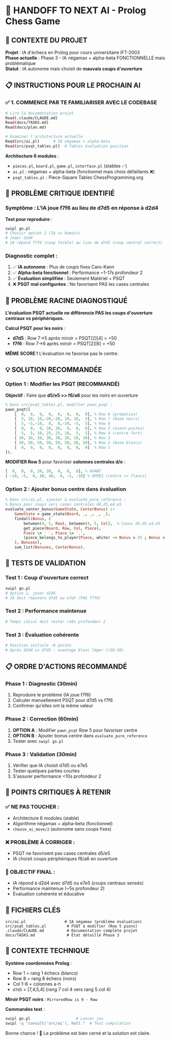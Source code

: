 # 🤖 HANDOFF TO NEXT AI - Prolog Chess Game

## 🎯 CONTEXTE DU PROJET

**Projet** : IA d'échecs en Prolog pour cours universitaire IFT-2003  
**Phase actuelle** : Phase 3 - IA négamax + alpha-beta FONCTIONNELLE mais problématique  
**Statut** : IA autonome mais choisit de **mauvais coups d'ouverture**

## 📋 INSTRUCTIONS POUR LE PROCHAIN AI

### ✅ 1. COMMENCE PAR TE FAMILIARISER AVEC LE CODEBASE

```bash
# Lire la documentation projet
Read(.claude/CLAUDE.md)
Read(docs/TASKS.md) 
Read(docs/plan.md)

# Examiner l'architecture actuelle
Read(src/ai.pl)      # IA négamax + alpha-beta
Read(src/psqt_tables.pl)  # Tables évaluation position
```

**Architecture 6 modules** :
- `pieces.pl`, `board.pl`, `game.pl`, `interface.pl` (stables ✅)
- `ai.pl` : négamax + alpha-beta (fonctionnel mais choix défaillants ❌)
- `psqt_tables.pl` : Piece-Square Tables ChessProgramming.org

## 🚨 PROBLÈME CRITIQUE IDENTIFIÉ

### **Symptôme** : L'IA joue **f7f6** au lieu de **d7d5** en réponse à d2d4

**Test pour reproduire** :
```bash
swipl go.pl
# Choisir option 2 (IA vs Humain)
# Jouer d2d4
# IA répond f7f6 (coup faible) au lieu de d7d5 (coup central correct)
```

### **Diagnostic complet** :
1. ✅ **IA autonome** : Plus de coups fixes Caro-Kann
2. ✅ **Alpha-beta fonctionnel** : Performance ~1-17s profondeur 2
3. ✅ **Évaluation simplifiée** : Seulement Matériel + PSQT 
4. ❌ **PSQT mal configurées** : Ne favorisent PAS les cases centrales

## 🎯 PROBLÈME RACINE DIAGNOSTIQUÉ

**L'évaluation PSQT actuelle ne différencie PAS les coups d'ouverture centraux vs périphériques.**

**Calcul PSQT pour les noirs** :
- **d7d5** : Row 7→5 après miroir = PSQT[2][4] = +50
- **f7f6** : Row 7→6 après miroir = PSQT[2][6] = +50

**MÊME SCORE !** L'évaluation ne favorise pas le centre.

## 💡 SOLUTION RECOMMANDÉE

### **Option 1 : Modifier les PSQT (RECOMMANDÉ)**

**Objectif** : Faire que **d5/e5 >> f6/a6** pour les noirs en ouverture

```prolog
% Dans src/psqt_tables.pl, modifier pawn_psqt :
pawn_psqt([
    [  0,  0,  0,  0,  0,  0,  0,  0], % Row 8 (promotion)
    [  5, 10, 10,-20,-20, 10, 10,  5], % Row 7 (base noirs)
    [  5, -5,-10,  0,  0,-10, -5,  5], % Row 6
    [  0,  0,  0, 20, 20,  0,  0,  0], % Row 5 (avant-postes)
    [  5,  5, 10, 25, 25, 10,  5,  5], % Row 4 (centre fort)
    [ 10, 10, 20, 30, 30, 20, 10, 10], % Row 3
    [ 50, 50, 50, 50, 50, 50, 50, 50], % Row 2 (base blancs)
    [  0,  0,  0,  0,  0,  0,  0,  0]  % Row 1
]).
```

**MODIFIER Row 5** pour favoriser **colonnes centrales d/e** :
```prolog
[  0,  0,  0, 20, 20,  0,  0,  0], % AVANT
[ -10, -5,  0, 40, 40,  0, -5, -10] % APRÈS (centre >> flancs)
```

### **Option 2 : Ajouter bonus centre dans évaluation**

```prolog
% Dans src/ai.pl, ajouter à evaluate_pure_reference :
% Bonus pour coups vers cases centrales d4,d5,e4,e5
evaluate_center_bonus(GameState, CenterBonus) :-
    GameState = game_state(Board, _, _, _, _),
    findall(Bonus, (
        between(4, 5, Row), between(4, 5, Col),  % Cases d4,d5,e4,e5
        get_piece(Board, Row, Col, Piece),
        Piece \= ' ', Piece \= '.',
        (piece_belongs_to_player(Piece, white) -> Bonus = 25 ; Bonus = -25)
    ), Bonuses),
    sum_list(Bonuses, CenterBonus).
```

## 🧪 TESTS DE VALIDATION

### **Test 1 : Coup d'ouverture correct**
```bash
swipl go.pl
# Option 2, jouer d2d4
# IA doit répondre d7d5 ou e7e5 (PAS f7f6)
```

### **Test 2 : Performance maintenue**
```bash
# Temps calcul doit rester <10s profondeur 2
```

### **Test 3 : Évaluation cohérente**
```bash
# Position initiale ~0 points
# Après d2d4 vs d7d5 : avantage blanc léger (+20-50)
```

## 📋 ORDRE D'ACTIONS RECOMMANDÉ

### **Phase 1 : Diagnostic (30min)**
1. Reproduire le problème (IA joue f7f6)
2. Calculer manuellement PSQT pour d7d5 vs f7f6
3. Confirmer qu'elles ont la même valeur

### **Phase 2 : Correction (60min)**  
1. **OPTION A** : Modifier `pawn_psqt` Row 5 pour favoriser centre
2. **OPTION B** : Ajouter bonus centre dans `evaluate_pure_reference`
3. Tester avec `swipl go.pl`

### **Phase 3 : Validation (30min)**
1. Vérifier que IA choisit d7d5 ou e7e5
2. Tester quelques parties courtes
3. S'assurer performance <10s profondeur 2

## 🚨 POINTS CRITIQUES À RETENIR

### **✅ NE PAS TOUCHER** :
- Architecture 6 modules (stable)
- Algorithme négamax + alpha-beta (fonctionnel)
- `choose_ai_move/2` (autonome sans coups fixes)

### **❌ PROBLÈME À CORRIGER** :
- PSQT ne favorisent pas cases centrales d5/e5
- IA choisit coups périphériques f6/a6 en ouverture

### **🎯 OBJECTIF FINAL** :
- IA répond à d2d4 avec d7d5 ou e7e5 (coups centraux sensés)
- Performance maintenue (~5s profondeur 2)
- Évaluation cohérente et éducative

## 📁 FICHIERS CLÉS

```
src/ai.pl                 # IA négamax (problème évaluation)
src/psqt_tables.pl         # PSQT à modifier (Row 5 pions)
.claude/CLAUDE.md          # Documentation complète projet
docs/TASKS.md              # État détaillé Phase 3
```

## 🧠 CONTEXTE TECHNIQUE

**Système coordonnées Prolog** :
- Row 1 = rang 1 échecs (blancs)
- Row 8 = rang 8 échecs (noirs)  
- Col 1-8 = colonnes a-h
- `d7d5` = [7,4,5,4] (rang 7 col 4 vers rang 5 col 4)

**Miroir PSQT noirs** : `MirroredRow is 9 - Row`

**Commandes test** :
```bash
swipl go.pl                    # Lancer jeu
swipl -g "consult('src/ai'), halt."  # Test compilation
```

Bonne chance ! 🚀 Le problème est bien cerné et la solution est claire.